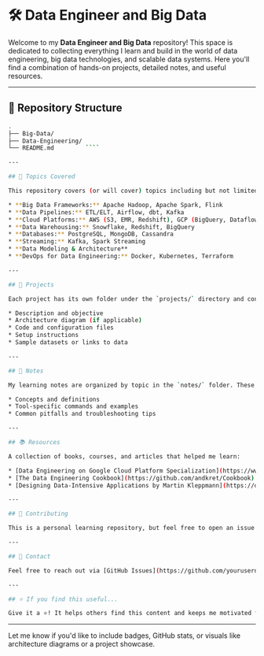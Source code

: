 
# 🛠️ Data Engineer and Big Data

Welcome to my **Data Engineer and Big Data** repository! This space is dedicated to collecting everything I learn and build in the world of data engineering, big data technologies, and scalable data systems. Here you'll find a combination of hands-on projects, detailed notes, and useful resources.

---

## 📁 Repository Structure

```bash
.
├── Big-Data/         
├── Data-Engineering/        
└── README.md         ````

---

## 🚀 Topics Covered

This repository covers (or will cover) topics including but not limited to:

* **Big Data Frameworks:** Apache Hadoop, Apache Spark, Flink
* **Data Pipelines:** ETL/ELT, Airflow, dbt, Kafka
* **Cloud Platforms:** AWS (S3, EMR, Redshift), GCP (BigQuery, Dataflow), Azure
* **Data Warehousing:** Snowflake, Redshift, BigQuery
* **Databases:** PostgreSQL, MongoDB, Cassandra
* **Streaming:** Kafka, Spark Streaming
* **Data Modeling & Architecture**
* **DevOps for Data Engineering:** Docker, Kubernetes, Terraform

---

## 📂 Projects

Each project has its own folder under the `projects/` directory and contains:

* Description and objective
* Architecture diagram (if applicable)
* Code and configuration files
* Setup instructions
* Sample datasets or links to data

---

## 📝 Notes

My learning notes are organized by topic in the `notes/` folder. These include:

* Concepts and definitions
* Tool-specific commands and examples
* Common pitfalls and troubleshooting tips

---

## 📚 Resources

A collection of books, courses, and articles that helped me learn:

* [Data Engineering on Google Cloud Platform Specialization](https://www.coursera.org/specializations/gcp-data-engineering)
* [The Data Engineering Cookbook](https://github.com/andkret/Cookbook)
* [Designing Data-Intensive Applications by Martin Kleppmann](https://dataintensive.net/)

---

## 🙌 Contributing

This is a personal learning repository, but feel free to open an issue or suggest improvements!

---

## 📧 Contact

Feel free to reach out via [GitHub Issues](https://github.com/yourusername/Data-Engineer-and-Big-Data/issues) or connect with me on [LinkedIn](https://linkedin.com/in/yourprofile).

---

## ⭐️ If you find this useful...

Give it a ⭐️! It helps others find this content and keeps me motivated to keep improving it.

```

---

Let me know if you'd like to include badges, GitHub stats, or visuals like architecture diagrams or a project showcase.
```
